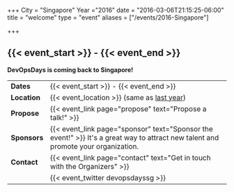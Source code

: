 +++
City = "Singapore"
Year ="2016"
date = "2016-03-06T21:15:25-06:00"
title = "welcome"
type = "event"
aliases = ["/events/2016-Singapore"]


+++

## {{< event_start >}} - {{< event_end >}}

**DevOpsDays is coming back to Singapore!**

<!-- <div style="text-align:center;">
  {{< event_logo >}}
</div> -->

<table>
  <tr>
    <td><b>Dates</b></td>
    <td>{{< event_start >}} - {{< event_end >}}
  </tr>
  <tr>
    <td><b>Location</b></td>
    <td>{{< event_location >}} (same as <a href="/events/2015-singapore">last year</a>)</td>
  </tr>
  <tr>
    <td><b>Propose</b></td>
    <td>
    {{< event_link page="propose" text="Propose a talk!" >}}
    </td>
  </tr>
  <!-- <tr>
    <td><b>Register</b></td>
    <td>{{< event_link page="registration" text="Register to attend the event!" >}}</td>
  </tr> -->
  <!-- <tr>
    <td><b>Speakers</b></td>
    <td>View the {{< event_link page="program" text="program" >}}.</td>
  </tr> -->
  <tr>
    <td><b>Sponsors</b></td>
    <td>{{< event_link page="sponsor" text="Sponsor the event!" >}} It's a great way to attract new talent and promote your organization.</td>
  </tr>
  <tr>
    <td><b>Contact</b></td>
    <td>{{< event_link page="contact" text="Get in touch with the Organizers" >}}</td>
  </tr>
  <tr>
  <td></td>
    <td>
    {{< event_twitter devopsdayssg >}} <!-- add your twitter name here without the @ sign -->
    </td>
  </tr>
</table>
